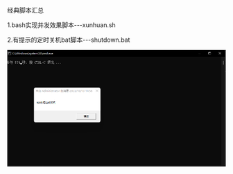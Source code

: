 经典脚本汇总

1.bash实现并发效果脚本---xunhuan.sh

2.有提示的定时关机bat脚本---shutdown.bat

![shutdown.bat](./img/Snipaste_2023-10-13_14-56-35.png)
